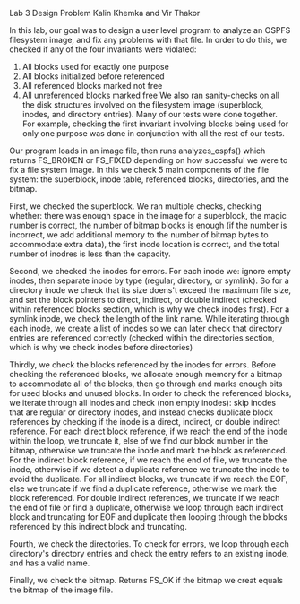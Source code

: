 Lab 3 Design Problem
Kalin Khemka and Vir Thakor

In this lab, our goal was to design a user level program to analyze an OSPFS filesystem 
image, and fix any problems with that file. In order to do this, we checked if any of the
four invariants were violated:
  1. All blocks used for exactly one purpose
  2. All blocks initialized before referenced
  3. All referenced blocks marked not free
  4. All unreferenced blocks marked free
We also ran sanity-checks on all the disk structures involved on the filesystem image 
(superblock, inodes, and directory entries). Many of our tests were done together. 
For example, checking the first invariant involving blocks being used for only one 
purpose was done in conjunction with all the rest of our tests. 

Our program loads in an image file, then runs analyzes_ospfs() which returns FS_BROKEN
or FS_FIXED depending on how successful we were to fix a file system image. In this we 
check 5 main components of the file system: the superblock, inode table, referenced 
blocks, directories, and the bitmap.

First, we checked the superblock. We ran multiple checks, checking whether: there was
enough space in the image for a superblock, the magic number is correct, the number of
bitmap blocks is enough (if the number is incorrect, we add additional memory to the 
number of bitmap bytes to accommodate extra data), the first inode location is correct,
and the total number of inodres is less than the capacity.

Second, we checked the inodes for errors. For each inode we: ignore empty inodes, then
separate inode by type (regular, directory, or symlink). So for a directory inode we
check that its size doens't exceed the maximum file size, and set the block pointers to
direct, indirect, or double indirect (checked within referenced blocks section, which is 
why we check inodes first). For a symlink inode, we check the length of the link name. 
While iterating through each inode, we create a list of inodes so we can later check that
directory entries are referenced correctly (checked within the directories section, which
is why we check inodes before directories)

Thirdly, we check the blocks referenced by the inodes for errors. Before checking the
referenced blocks, we allocate enough memory for a bitmap to accommodate all of the blocks,
then go through and marks enough bits for used blocks and unused blocks. In order to check
the referenced blocks, we iterate through all inodes and check (non empty inodes): skip 
inodes that are regular or directory inodes, and instead checks duplicate block references
by checking if the inode is a direct, indirect, or double indirect reference. For each 
direct block reference, if we reach the end of the inode within the loop, we truncate it, 
else of we find our block number in the bitmap, otherwise we truncate the inode and mark the
block as referenced. For the indirect block reference, if we reach the end of file, we
truncate the inode, otherwise if we detect a duplicate reference we truncate the inode to
avoid the duplicate. For all indirect blocks, we truncate if we reach the EOF, else we
truncate if we find a duplicate reference, otherwise we mark the block referenced. For
double indirect references, we truncate if we reach the end of file or find a duplicate,
otherwise we loop through each indirect block and truncating for EOF and duplicate then 
looping through the blocks referenced by this indirect block and truncating.

Fourth, we check the directories. To check for errors, we loop through each directory's
directory entries and check the entry refers to an existing inode, and has a valid name.

Finally, we check the bitmap. Returns FS_OK if the bitmap we creat equals the bitmap of the
image file.
